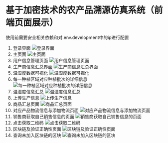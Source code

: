# 基于加密技术的农产品溯源仿真系统（前端页面展示）
使用前需要安全相关依赖和对.env.development中的ip进行配置

1. 登录界面 ![登录界面](https://gitee.com/carolin-violet/trace_system/raw/management-platform/markdown_imgs/1.jpg)
2. 主页面 ![主页面](https://gitee.com/carolin-violet/trace_system/raw/management-platform/markdown_imgs/2.png)
3. 用户信息管理页面 ![用户信息管理页面](https://gitee.com/carolin-violet/trace_system/raw/management-platform/markdown_imgs/3.png)
4. 生产商信息汇总界面 ![生产商信息汇总界面](https://gitee.com/carolin-violet/trace_system/raw/management-platform/markdown_imgs/4.png)
5. 温湿度数据可视化 ![温湿度数据可视化](https://gitee.com/carolin-violet/trace_system/raw/management-platform/markdown_imgs/5.png)
6. 每一种植区域对应种植批次的详细信息 ![每一种植区域对应种植批次的详细信息](https://gitee.com/carolin-violet/trace_system/raw/management-platform/markdown_imgs/6.png)
7. 温湿度信息汇总 ![温湿度信息汇总](https://gitee.com/carolin-violet/trace_system/raw/management-platform/markdown_imgs/7.png)
8. 上传生产信息 ![上传生产信息](https://gitee.com/carolin-violet/trace_system/raw/management-platform/markdown_imgs/8.png)
9. 商品汇总页面 ![商品汇总页面](https://gitee.com/carolin-violet/trace_system/raw/management-platform/markdown_imgs/9.png)
10. 对应产品物流信息与添加物流页面 ![对应产品物流信息与添加物流页面](https://gitee.com/carolin-violet/trace_system/raw/management-platform/markdown_imgs/10.png)
11. 销售商获取自己销售信息的页面 ![销售商获取自己销售信息的页面](https://gitee.com/carolin-violet/trace_system/raw/management-platform/markdown_imgs/11.png)
12. 点击获取二维码 ![点击获取二维码](https://gitee.com/carolin-violet/trace_system/raw/management-platform/markdown_imgs/12.png)
13. 区块链及验证正确性页面 ![区块链及验证正确性页面](https://gitee.com/carolin-violet/trace_system/raw/management-platform/markdown_imgs/13.png)
14. 查询未加入区块链的区块 ![查询未加入区块链的区块](https://gitee.com/carolin-violet/trace_system/raw/management-platform/markdown_imgs/14.png)



